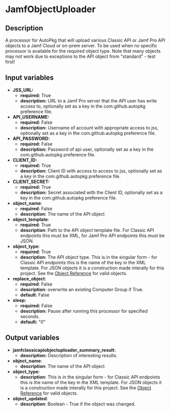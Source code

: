 # JamfObjectUploader

## Description

A processor for AutoPkg that will upload various Classic API or Jamf Pro API objects to a Jamf Cloud or on-prem server. To be used when no specific processor is available for the required object type. Note that many objects may not work due to exceptions to the API object from "standard" - test first!

## Input variables

- **JSS_URL:**
  - **required:** True
  - **description:** URL to a Jamf Pro server that the API user has write access to, optionally set as a key in the com.github.autopkg preference file.
- **API_USERNAME:**
  - **required:** False
  - **description:** Username of account with appropriate access to jss, optionally set as a key in the com.github.autopkg preference file.
- **API_PASSWORD:**
  - **required:** False
  - **description:** Password of api user, optionally set as a key in the com.github.autopkg preference file.
- **CLIENT_ID:**
  - **required:** True
  - **description:** Client ID with access to access to jss, optionally set as a key in the com.github.autopkg preference file.
- **CLIENT_SECRET:**
  - **required:** True
  - **description:** Secret associated with the Client ID, optionally set as a key in the com.github.autopkg preference file.
- **object_name**:
  - **required**: False
  - **description**: The name of the API object
- **object_template**:
  - **required**: True
  - **description**: Path to the API object template file. For Classic API endpoints this must be XML, for Jamf Pro API endpoints this must be JSON.
- **object_type**:
  - **required**: True
  - **description**: The API object type. This is in the singular form - for Classic API endpoints this is the name of the key in the XML template. For JSON objects it is a construction made interally for this project. See the [Object Reference](./Object%20Reference.md) for valid objects.
- **replace_object**:
  - **required**: False
  - **description**: overwrite an existing Computer Group if True.
  - **default**: False
- **sleep:**
  - **required:** False
  - **description:** Pause after running this processor for specified seconds.
  - **default:** "0"

## Output variables

- **jamfclassicapiobjectuploader_summary_result:**
  - **description:** Description of interesting results.
- **object_name**:
  - **description**: The name of the API object
- **object_type**:
  - **description**: This is in the singular form - for Classic API endpoints this is the name of the key in the XML template. For JSON objects it is a construction made interally for this project. See the [Object Reference](./Object%20Reference.md) for valid objects.
- **object_updated**:
  - **description**: Boolean - True if the object was changed.
